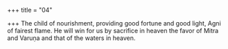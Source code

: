 +++
title = "04"

+++
The child of nourishment, providing good fortune and good light, Agni  of fairest flame.
He will win for us by sacrifice in heaven the favor of Mitra and Varuṇa  and that of the waters in heaven.